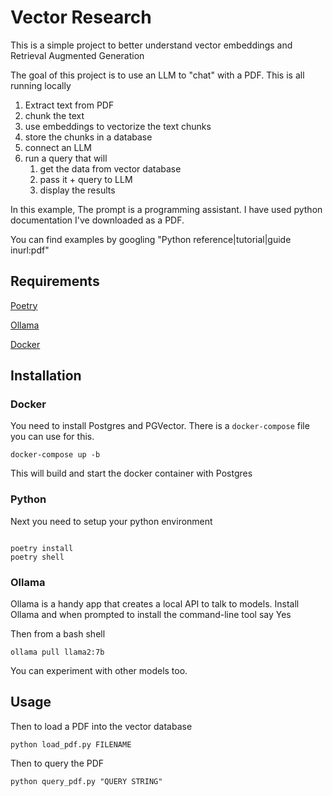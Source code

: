 # Vector Research

This is a simple project to better understand vector embeddings and Retrieval Augmented Generation

The goal of this project is to use an LLM to "chat" with a PDF.
This is all running locally

1. Extract text from PDF
2. chunk the text
3. use embeddings to vectorize the text chunks
4. store the chunks in a database
5. connect an LLM
6. run a query that will
   1. get the data from vector database
   2. pass it + query to LLM
   3. display the results

In this example, The prompt is a programming assistant. I have used python documentation I've downloaded as a PDF.

You can find examples by googling "Python reference|tutorial|guide inurl:pdf"

## Requirements

[Poetry](https://python-poetry.org/)

[Ollama](https://ollama.ai)

[Docker](https://www.docker.com/)

## Installation

### Docker

You need to install Postgres and PGVector. There is a `docker-compose` file you can use for this.

```shell
docker-compose up -b
```
This will build and start the docker container with Postgres

### Python

Next you need to setup your python environment

```shell

poetry install
poetry shell

```
### Ollama

Ollama is a handy app that creates a local API to talk to models. 
Install Ollama and when prompted to install the command-line tool say Yes

Then from a bash shell

`ollama pull llama2:7b`

You can experiment with other models too.

## Usage
Then to load a PDF into the vector database

`python load_pdf.py FILENAME`

Then to query the PDF

`python query_pdf.py "QUERY STRING"`

